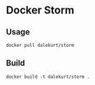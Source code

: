 # Docker Storm

## Usage
``` docker pull dalekurt/storm ```

## Build
``` docker build -t dalekurt/storm . ```